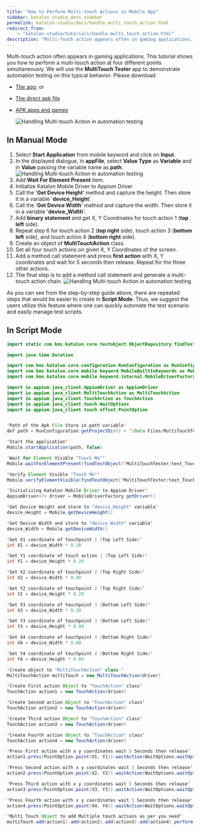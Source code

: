 ```yaml
---
title: "How to Perform Multi-touch Actions in Mobile App"
sidebar: katalon_studio_docs_sidebar
permalink: katalon-studio/docs/handle_multi_touch_action.html
redirect_from:
    - "katalon-studio/tutorials/handle_multi_touch_action.html"
description: "Multi-Touch action appears often in gaming applications. We will use MultiTouch Tester app to demonstrate automation testing on this common behavior."
---
```

Multi-touch action often appears in gaming applications. This tutorial shows you how to perform a multi-touch action at four different points simultaneously. We will use the **MultiTouch Tester** app to demonstrate automation testing on this typical behavior. Please download:

* [The app](https://play.google.com/store/apps/details?id=com.the511plus.MultiTouchTester); or
* [The direct apk file](https://www.appsapk.com/multitouch-tester/)
* [APK apps and games](https://guidancecorner.com/)

   ![Handling Multi-touch Action in automation testing](https://github.com/katalon-studio/docs-images/raw/master/katalon-studio/tutorials/handle_multi_touch_action/Handling-Multi-touch-Action.png)

## In Manual Mode

1. Select **Start Application** from mobile keyword and click on **Input.** 
2. In the displayed dialogue, in **appFile**, select **Value Type** as **Variable** and in **Value** passing the variable name as **path**.
   ![Handling Multi-touch Action in automation testing](https://github.com/katalon-studio/docs-images/raw/master/katalon-studio/tutorials/handle_multi_touch_action/Handling-Multi-touch-Action-1.png)
3. Add **Wait For Element Present** item.
4. Initialize Katalon Mobile Driver to Appium Driver
5. Call the '**Get Device Height**' method and capture the height. Then store it in a variable '**device_Height**'.
6. Call the '**Get Device Width**' method and capture the width. Then store it in a variable '**device_Width**'.
7. Add **binary statement** and get X, Y Coordinates for touch action 1 (**top left** side).
8. Repeat step 6 for touch action 2 (**top right** side), touch action 3 (**bottom left** side), and touch action 4 (**bottom right** side).
9. Create an object of **MultiTouchAction** class.
10. Set all four touch actions on given X, Y Coordinates of the screen.
11. Add a method call statement and press **first action** with X, Y coordinates and wait for 5 seconds then release. Repeat for the three other actions.
12. The final step is to add a method call statement and generate a multi-touch action chain.
   ![Handling Multi-touch Action in automation testing](https://github.com/katalon-studio/docs-images/raw/master/katalon-studio/tutorials/handle_multi_touch_action/Handling-Multi-touch-Action-2.png)

As you can see from the step-by-step guide above, there are repeated steps that would be easier to create in **Script Mode**. Thus, we suggest the users utilize this feature where one can quickly automate the test scenario and easily manage test scripts.

## In Script Mode

```java
import static com.kms.katalon.core.testobject.ObjectRepository.findTestObject

import java.time.Duration

import com.kms.katalon.core.configuration.RunConfiguration as RunConfiguration
import com.kms.katalon.core.mobile.keyword.MobileBuiltInKeywords as Mobile
import com.kms.katalon.core.mobile.keyword.internal.MobileDriverFactory as MobileDriverFactory

import io.appium.java_client.AppiumDriver as AppiumDriver
import io.appium.java_client.MultiTouchAction as MultiTouchAction
import io.appium.java_client.TouchAction as TouchAction
import io.appium.java_client.touch.WaitOptions
import io.appium.java_client.touch.offset.PointOption


'Path of the Apk File Store in path variable'
def path = RunConfiguration.getProjectDir() + '/Data Files/MultiTouchTester.apk'

'Start the application'
Mobile.startApplication(path, false)

'Wait for Element Visible "Touch Me"'
Mobile.waitForElementPresent(findTestObject('MultiTouchTester/text_Touch Me'), 30)

'Verify Element Visible "Touch Me"'
Mobile.verifyElementVisible(findTestObject('MultiTouchTester/text_Touch Me'), 30)

'Initializing Katalon Mobile Driver to Appium Driver'
AppiumDriver<?> driver = MobileDriverFactory.getDriver()

'Get Device Height and store to "device_Height" variable'
device_Height = Mobile.getDeviceHeight()

'Get Device Width and store to "device_Width" variable'
device_Width = Mobile.getDeviceWidth()

'Get X1 coordinate of touchpoint 1 (Top Left Side)'
int X1 = device_Width * 0.20

'Get Y1 coordinate of touch action 1 (Top Left Side)'
int Y1 = device_Height * 0.20

'Get X2 coordinate of touchpoint 2 (Top Right Side)'
int X2 = device_Width * 0.80

'Get Y2 coordinate of touchpoint 2 (Top Right Side)'
int Y2 = device_Height * 0.20

'Get X3 coordinate of touchpoint 3 (Bottom Left Side)'
int X3 = device_Width * 0.20

'Get Y3 coordinate of touchpoint 3 (Bottom Left Side)'
int Y3 = device_Height * 0.80

'Get X4 coordinate of touchpoint 4 (Bottom Right Side)'
int X4 = device_Width * 0.80

'Get Y4 coordinate of touchpoint 4 (Bottom Right Side)'
int Y4 = device_Height * 0.80

'Create object to "MultiTouchAction" class '
MultiTouchAction multiTouch = new MultiTouchAction(driver)

'Create First action Object to "TouchAction" class'
TouchAction action1 = new TouchAction(driver)

'Create Second action Object to "TouchAction" class'
TouchAction action2 = new TouchAction(driver)

'Create Third action Object to "TouchAction" class'
TouchAction action3 = new TouchAction(driver)

'Create Fourth action Object to "TouchAction" class'
TouchAction action4 = new TouchAction(driver)

'Press First action with x y coordinates wait 5 Seconds then release'
action1.press(PointOption.point(X1, Y1)).waitAction(WaitOptions.waitOptions(Duration.ofMillis(5000))).release()

'Press Second action with x y coordinates wait 5 Seconds then release'
action2.press(PointOption.point(X2, Y2)).waitAction(WaitOptions.waitOptions(Duration.ofMillis(5000))).release()

'Press Third action with x y coordinates wait 5 Seconds then release'
action3.press(PointOption.point(X3, Y3)).waitAction(WaitOptions.waitOptions(Duration.ofMillis(5000))).release()

'Press Fourth action with x y coordinates wait 5 Seconds then release'
action4.press(PointOption.point(X4, Y4)).waitAction(WaitOptions.waitOptions(Duration.ofMillis(5000))).release()

'Multi Touch Object to add Multiple touch actions as per you need'
multiTouch.add(action1).add(action2).add(action3).add(action4).perform()
```
